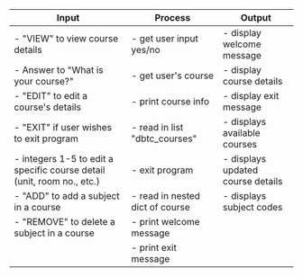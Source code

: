 | Input                                                                               | Process                          | Output                                           |
| ----------------------------------------------------------------------------------- | -------------------------------- | ------------------------------------------------ |
| - "VIEW" to view course details                                                     | - get user input yes/no          | - display welcome message                        |
| - Answer to "What is your course?"                                                  | - get user's course              | - display course details                         |
| - "EDIT" to edit a course's details                                                 | - print course info              | - display exit message                           |
| - "EXIT" if user wishes to exit program                                             | - read in list "dbtc_courses"    | - displays available courses                     |
| - integers 1-5 to edit a specific course detail (unit, room no., etc.)              | - exit program                   | - displays updated course details                |
| - "ADD" to add a subject in a course                                                | - read in nested dict of course  | - displays subject codes                         |
| - "REMOVE" to delete a subject in a course                                          | - print welcome message          |                                                  |
|                                                                                     | - print exit message             |                                                  |
